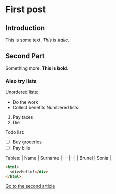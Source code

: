 # First post

## Introduction

This is some text. _This is italic_.

## Second Part

Something more. **This is bold**.

### Also try lists

Unordered lists:

- Do the work
- Collect benefits
  Numbered lists:

1.  Pay taxes
2.  Die

Todo list:

- [ ] Buy groceries
- [ ] Pay bills

Tables:
| Name | Surname |
|--|--|
| Brunel | Sonia |

```html
<html>
  <div>Hello!</div>
</html>
```

[Go to the second article](/blog/second)

